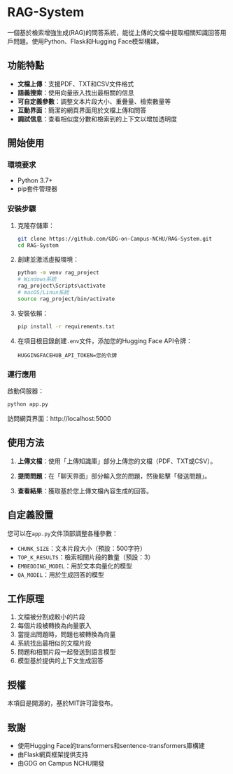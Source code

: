 # RAG-System

一個基於檢索增強生成(RAG)的問答系統，能從上傳的文檔中提取相關知識回答用戶問題。使用Python、Flask和Hugging Face模型構建。

## 功能特點

- **文檔上傳**：支援PDF、TXT和CSV文件格式
- **語義搜索**：使用向量嵌入找出最相關的信息
- **可自定義參數**：調整文本片段大小、重疊量、檢索數量等
- **互動界面**：簡潔的網頁界面用於文檔上傳和問答
- **調試信息**：查看相似度分數和檢索到的上下文以增加透明度

## 開始使用

### 環境要求

- Python 3.7+
- pip套件管理器

### 安裝步驟

1. 克隆存儲庫：
   ```bash
   git clone https://github.com/GDG-on-Campus-NCHU/RAG-System.git
   cd RAG-System
   ```

2. 創建並激活虛擬環境：
   ```bash
   python -m venv rag_project
   # Windows系統
   rag_project\Scripts\activate
   # macOS/Linux系統
   source rag_project/bin/activate
   ```

3. 安裝依賴：
   ```bash
   pip install -r requirements.txt
   ```

4. 在項目根目錄創建`.env`文件，添加您的Hugging Face API令牌：
   ```
   HUGGINGFACEHUB_API_TOKEN=您的令牌
   ```

### 運行應用

啟動伺服器：
```bash
python app.py
```

訪問網頁界面：http://localhost:5000

## 使用方法

1. **上傳文檔**：使用「上傳知識庫」部分上傳您的文檔（PDF、TXT或CSV）。

2. **提問問題**：在「聊天界面」部分輸入您的問題，然後點擊「發送問題」。

3. **查看結果**：獲取基於您上傳文檔內容生成的回答。

## 自定義設置

您可以在`app.py`文件頂部調整各種參數：

- `CHUNK_SIZE`：文本片段大小（預設：500字符）
- `TOP_K_RESULTS`：檢索相關片段的數量（預設：3）
- `EMBEDDING_MODEL`：用於文本向量化的模型
- `QA_MODEL`：用於生成回答的模型

## 工作原理

1. 文檔被分割成較小的片段
2. 每個片段被轉換為向量嵌入
3. 當提出問題時，問題也被轉換為向量
4. 系統找出最相似的文檔片段
5. 問題和相關片段一起發送到語言模型
6. 模型基於提供的上下文生成回答

## 授權

本項目是開源的，基於MIT許可證發布。

## 致謝

- 使用Hugging Face的transformers和sentence-transformers庫構建
- 由Flask網頁框架提供支持
- 由GDG on Campus NCHU開發
